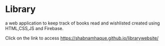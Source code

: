 # Library
a web application to keep track of books read and wishlisted created using HTML,CSS,JS and Firebase.

Click on the link to access
https://shabnamhaque.github.io/librarywebsite/


